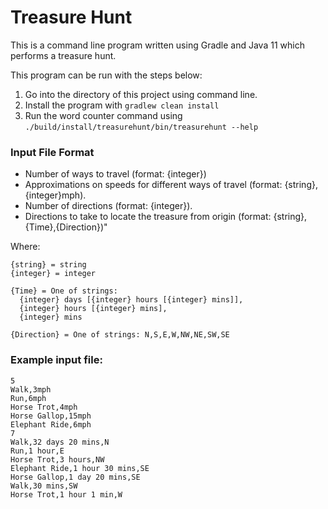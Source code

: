 # Treasure Hunt

This is a command line program written using Gradle and Java 11 which performs a treasure hunt.

This program can be run with the steps below:

1. Go into the directory of this project using command line.
1. Install the program with `gradlew clean install`
1. Run the word counter command using `./build/install/treasurehunt/bin/treasurehunt --help`

### Input File Format

<ul>
  <li>Number of ways to travel (format: {integer})</li>
  <li>Approximations on speeds for different ways of travel (format: {string},{integer}mph).</li>
  <li>Number of directions (format: {integer}).</li>
  <li>Directions to take to locate the treasure from origin (format: {string},{Time},{Direction})"</li>
</ul>

Where:

```
{string} = string
{integer} = integer

{Time} = One of strings:
  {integer} days [{integer} hours [{integer} mins]],
  {integer} hours [{integer} mins],
  {integer} mins

{Direction} = One of strings: N,S,E,W,NW,NE,SW,SE
```

### Example input file:

```$xslt
5
Walk,3mph
Run,6mph
Horse Trot,4mph
Horse Gallop,15mph
Elephant Ride,6mph
7
Walk,32 days 20 mins,N
Run,1 hour,E
Horse Trot,3 hours,NW
Elephant Ride,1 hour 30 mins,SE
Horse Gallop,1 day 20 mins,SE
Walk,30 mins,SW
Horse Trot,1 hour 1 min,W
```

